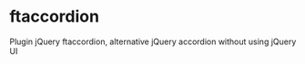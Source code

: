 ftaccordion
===========

Plugin jQuery ftaccordion, alternative jQuery accordion without using jQuery UI
